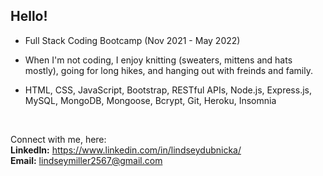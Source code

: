## Hello! 

* Full Stack Coding Bootcamp (Nov 2021 - May 2022)

* When I'm not coding, I enjoy knitting (sweaters, mittens and hats mostly), going for long hikes, and hanging out with freinds and family. 

* HTML, CSS, JavaScript, Bootstrap, RESTful APIs, Node.js, Express.js, MySQL, MongoDB, Mongoose, Bcrypt, Git, Heroku, Insomnia

<br/>

Connect with me, here: <br/>
__LinkedIn:__ https://www.linkedin.com/in/lindseydubnicka/ <br/>
__Email:__ lindseymiller2567@gmail.com